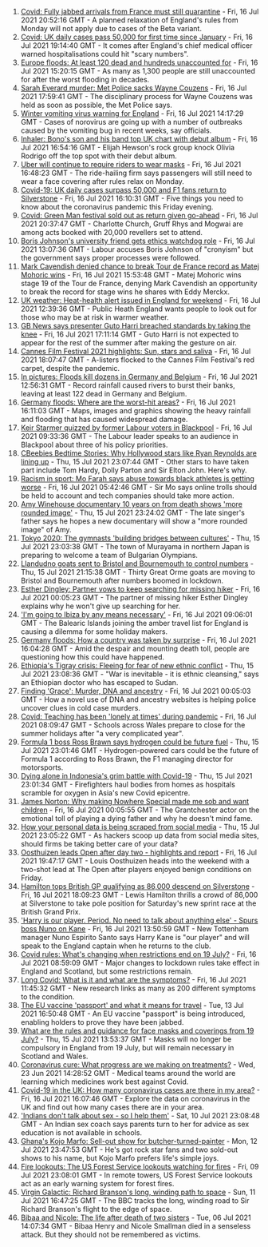1. [Covid: Fully jabbed arrivals from France must still quarantine](https://www.bbc.co.uk/news/uk-57869880) - Fri, 16 Jul 2021 20:52:16 GMT - A planned relaxation of England's rules from Monday will not apply due to cases of the Beta variant.
2. [Covid: UK daily cases pass 50,000 for first time since January](https://www.bbc.co.uk/news/uk-57867990) - Fri, 16 Jul 2021 19:14:40 GMT - It comes after England's chief medical officer warned hospitalisations could hit "scary numbers".
3. [Europe floods: At least 120 dead and hundreds unaccounted for](https://www.bbc.co.uk/news/world-europe-57858829) - Fri, 16 Jul 2021 15:20:15 GMT - As many as 1,300 people are still unaccounted for after the worst flooding in decades.
4. [Sarah Everard murder: Met Police sacks Wayne Couzens](https://www.bbc.co.uk/news/uk-england-london-57869528) - Fri, 16 Jul 2021 17:59:41 GMT - The disciplinary process for Wayne Couzens was held as soon as possible, the Met Police says.
5. [Winter vomiting virus warning for England](https://www.bbc.co.uk/news/health-57865112) - Fri, 16 Jul 2021 14:17:29 GMT - Cases of norovirus are going up with a number of outbreaks caused by the vomiting bug in recent weeks, say officials.
6. [Inhaler: Bono's son and his band top UK chart with debut album](https://www.bbc.co.uk/news/entertainment-arts-57864034) - Fri, 16 Jul 2021 16:54:16 GMT - Elijah Hewson's rock group knock Olivia Rodrigo off the top spot with their debut album.
7. [Uber will continue to require riders to wear masks](https://www.bbc.co.uk/news/business-57865707) - Fri, 16 Jul 2021 16:48:23 GMT - The ride-hailing firm says passengers will still need to wear a face covering after rules relax on Monday.
8. [Covid-19: UK daily cases surpass 50,000 and F1 fans return to Silverstone](https://www.bbc.co.uk/news/uk-57865573) - Fri, 16 Jul 2021 16:10:31 GMT - Five things you need to know about the coronavirus pandemic this Friday evening.
9. [Covid: Green Man festival sold out as return given go-ahead](https://www.bbc.co.uk/news/uk-wales-57823405) - Fri, 16 Jul 2021 20:37:47 GMT - Charlotte Church, Gruff Rhys and Mogwai are among acts booked with 20,000 revellers set to attend.
10. [Boris Johnson's university friend gets ethics watchdog role](https://www.bbc.co.uk/news/uk-politics-57860969) - Fri, 16 Jul 2021 13:07:36 GMT - Labour accuses Boris Johnson of "cronyism" but the government says proper processes were followed.
11. [Mark Cavendish denied chance to break Tour de France record as Matej Mohoric wins](https://www.bbc.co.uk/sport/cycling/57855534) - Fri, 16 Jul 2021 15:53:48 GMT - Matej Mohoric wins stage 19 of the Tour de France, denying Mark Cavendish an opportunity to break the record for stage wins he shares with Eddy Merckx.
12. [UK weather: Heat-health alert issued in England for weekend](https://www.bbc.co.uk/news/uk-57858950) - Fri, 16 Jul 2021 12:39:36 GMT - Public Heath England wants people to look out for those who may be at risk in warmer weather.
13. [GB News says presenter Guto Harri breached standards by taking the knee](https://www.bbc.co.uk/news/entertainment-arts-57862332) - Fri, 16 Jul 2021 17:11:14 GMT - Guto Harri is not expected to appear for the rest of the summer after making the gesture on air.
14. [Cannes Film Festival 2021 highlights: Sun, stars and saliva](https://www.bbc.co.uk/news/entertainment-arts-57864015) - Fri, 16 Jul 2021 18:07:47 GMT - A-listers flocked to the Cannes Film Festival's red carpet, despite the pandemic.
15. [In pictures: Floods kill dozens in Germany and Belgium](https://www.bbc.co.uk/news/world-europe-57858826) - Fri, 16 Jul 2021 12:56:31 GMT - Record rainfall caused rivers to burst their banks, leaving at least 122 dead in Germany and Belgium.
16. [Germany floods: Where are the worst-hit areas?](https://www.bbc.co.uk/news/world-europe-57862894) - Fri, 16 Jul 2021 16:11:03 GMT - Maps, images and graphics showing the heavy rainfall and flooding that has caused widespread damage.
17. [Keir Starmer quizzed by former Labour voters in Blackpool](https://www.bbc.co.uk/news/uk-politics-57849730) - Fri, 16 Jul 2021 09:33:36 GMT - The Labour leader speaks to an audience in Blackpool about three of his policy priorities.
18. [CBeebies Bedtime Stories: Why Hollywood stars like Ryan Reynolds are lining up](https://www.bbc.co.uk/news/entertainment-arts-57827931) - Thu, 15 Jul 2021 23:07:44 GMT - Other stars to have taken part include Tom Hardy, Dolly Parton and Sir Elton John. Here's why.
19. [Racism in sport: Mo Farah says abuse towards black athletes is getting worse](https://www.bbc.co.uk/news/uk-57857993) - Fri, 16 Jul 2021 05:42:46 GMT - Sir Mo says online trolls should be held to account and tech companies should take more action.
20. [Amy Winehouse documentary 10 years on from death shows 'more rounded image'](https://www.bbc.co.uk/news/entertainment-arts-57850132) - Thu, 15 Jul 2021 23:24:02 GMT - The late singer's father says he hopes a new documentary will show a "more rounded image" of Amy.
21. [Tokyo 2020: The gymnasts 'building bridges between cultures'](https://www.bbc.co.uk/news/world-asia-57839224) - Thu, 15 Jul 2021 23:03:38 GMT - The town of Murayama in northern Japan is preparing to welcome a team of Bulgarian Olympians.
22. [Llandudno goats sent to Bristol and Bournemouth to control numbers](https://www.bbc.co.uk/news/uk-wales-57849393) - Thu, 15 Jul 2021 21:15:38 GMT - Thirty Great Orme goats are moving to Bristol and Bournemouth after numbers boomed in lockdown.
23. [Esther Dingley: Partner vows to keep searching for missing hiker](https://www.bbc.co.uk/news/uk-england-tyne-57818035) - Fri, 16 Jul 2021 00:05:23 GMT - The partner of missing hiker Esther Dingley explains why he won't give up searching for her.
24. ['I'm going to Ibiza by any means necessary'](https://www.bbc.co.uk/news/newsbeat-57856616) - Fri, 16 Jul 2021 09:06:01 GMT - The Balearic Islands joining the amber travel list for England is causing a dilemma for some holiday makers.
25. [Germany floods: How a country was taken by surprise](https://www.bbc.co.uk/news/world-europe-57867773) - Fri, 16 Jul 2021 16:04:28 GMT - Amid the despair and mounting death toll, people are questioning how this could have happened.
26. [Ethiopia's Tigray crisis: Fleeing for fear of new ethnic conflict](https://www.bbc.co.uk/news/world-africa-57818673) - Thu, 15 Jul 2021 23:08:36 GMT - "War is inevitable - it is ethnic cleansing," says an Ethiopian doctor who has escaped to Sudan.
27. [Finding 'Grace': Murder, DNA and ancestry](https://www.bbc.co.uk/news/technology-57801794) - Fri, 16 Jul 2021 00:05:03 GMT - How a novel use of DNA and ancestry websites is helping police uncover clues in cold case murders.
28. [Covid: Teaching has been 'lonely at times' during pandemic](https://www.bbc.co.uk/news/uk-wales-57852713) - Fri, 16 Jul 2021 08:09:47 GMT - Schools across Wales prepare to close for the summer holidays after "a very complicated year".
29. [Formula 1 boss Ross Brawn says hydrogen could be future fuel](https://www.bbc.co.uk/sport/formula1/57842205) - Thu, 15 Jul 2021 23:01:46 GMT - Hydrogen-powered cars could be the future of Formula 1 according to Ross Brawn, the F1 managing director for motorsports.
30. [Dying alone in Indonesia's grim battle with Covid-19](https://www.bbc.co.uk/news/world-asia-57830770) - Thu, 15 Jul 2021 23:01:34 GMT - Firefighters haul bodies from homes as hospitals scramble for oxygen in Asia's new Covid epicentre.
31. [James Norton: Why making Nowhere Special made me sob and want children](https://www.bbc.co.uk/news/entertainment-arts-57769056) - Fri, 16 Jul 2021 00:05:55 GMT - The Grantchester actor on the emotional toll of playing a dying father and why he doesn't mind fame.
32. [How your personal data is being scraped from social media](https://www.bbc.co.uk/news/business-57841239) - Thu, 15 Jul 2021 23:05:22 GMT - As hackers scoop up data from social media sites, should firms be taking better care of your data?
33. [Oosthuizen leads Open after day two - highlights and report](https://www.bbc.co.uk/sport/golf/57866308) - Fri, 16 Jul 2021 19:47:17 GMT - Louis Oosthuizen heads into the weekend with a two-shot lead at The Open after players enjoyed benign conditions on Friday.
34. [Hamilton tops British GP qualifying as 86,000 descend on Silverstone](https://www.bbc.co.uk/sport/formula1/57869578) - Fri, 16 Jul 2021 18:09:23 GMT - Lewis Hamilton thrills a crowd of 86,000 at Silverstone to take pole position for Saturday's new sprint race at the British Grand Prix.
35. ['Harry is our player. Period. No need to talk about anything else' - Spurs boss Nuno on Kane](https://www.bbc.co.uk/sport/football/57866085) - Fri, 16 Jul 2021 13:50:59 GMT - New Tottenham manager Nuno Espirito Santo says Harry Kane is "our player" and will speak to the England captain when he returns to the club.
36. [Covid rules: What's changing when restrictions end on 19 July?](https://www.bbc.co.uk/news/explainers-52530518) - Fri, 16 Jul 2021 08:59:09 GMT - Major changes to lockdown rules take effect in England and Scotland, but some restrictions remain.
37. [Long Covid: What is it and what are the symptoms?](https://www.bbc.co.uk/news/health-57833394) - Fri, 16 Jul 2021 11:45:32 GMT - New research links as many as 200 different symptoms to the condition.
38. [The EU vaccine 'passport' and what it means for travel](https://www.bbc.co.uk/news/explainers-57665765) - Tue, 13 Jul 2021 16:50:48 GMT - An EU vaccine "passport" is being introduced, enabling holders to prove they have been jabbed.
39. [What are the rules and guidance for face masks and coverings from 19 July?](https://www.bbc.co.uk/news/health-51205344) - Thu, 15 Jul 2021 13:53:37 GMT - Masks will no longer be compulsory in England from 19 July, but will remain necessary in Scotland and Wales.
40. [Coronavirus cure: What progress are we making on treatments?](https://www.bbc.co.uk/news/health-52354520) - Wed, 23 Jun 2021 14:28:52 GMT - Medical teams around the world are learning which medicines work best against Covid.
41. [Covid-19 in the UK: How many coronavirus cases are there in my area?](https://www.bbc.co.uk/news/uk-51768274) - Fri, 16 Jul 2021 16:07:46 GMT - Explore the data on coronavirus in the UK and find out how many cases there are in your area.
42. ['Indians don't talk about sex - so I help them'](https://www.bbc.co.uk/news/stories-56838660) - Sat, 10 Jul 2021 23:08:48 GMT - An Indian sex coach says parents turn to her for advice as sex education is not available in schools.
43. [Ghana's Kojo Marfo: Sell-out show for butcher-turned-painter](https://www.bbc.co.uk/news/world-africa-57553149) - Mon, 12 Jul 2021 23:47:53 GMT - He's got rock star fans and two sold-out shows to his name, but Kojo Marfo prefers life's simple joys.
44. [Fire lookouts: The US Forest Service lookouts watching for fires](https://www.bbc.co.uk/news/world-us-canada-57626403) - Fri, 09 Jul 2021 23:08:01 GMT - In remote towers, US Forest Service lookouts act as an early warning system for forest fires.
45. [Virgin Galactic: Richard Branson's long, winding path to space](https://www.bbc.co.uk/news/science-environment-57798167) - Sun, 11 Jul 2021 16:47:25 GMT - The BBC tracks the long, winding road to Sir Richard Branson's flight to the edge of space.
46. [Bibaa and Nicole: The life after death of two sisters](https://www.bbc.co.uk/news/uk-england-london-57679755) - Tue, 06 Jul 2021 14:07:34 GMT - Bibaa Henry and Nicole Smallman died in a senseless attack. But they should not be remembered as victims.
